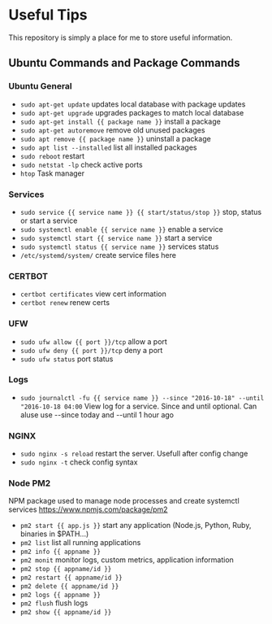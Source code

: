 # Useful Tips
This repository is simply a place for me to store useful information.

## Ubuntu Commands and Package Commands

### Ubuntu General
- `sudo apt-get update` updates local database with package updates
- `sudo apt-get upgrade` upgrades packages to match local database
- `sudo apt-get install {{ package name }}` install a package
- `sudo apt-get autoremove` remove old unused packages
- `sudo apt remove {{ package name }}` uninstall a package
- `sudo apt list --installed` list all installed packages
- `sudo reboot` restart
- `sudo netstat -lp` check active ports
- `htop` Task manager

### Services
- `sudo service {{ service name }} {{ start/status/stop }}` stop, status or start a service
- `sudo systemctl enable {{ service name }}` enable a service
- `sudo systemctl start {{ service name }}` start a service
- `sudo systemctl status {{ service name }}` services status
- `/etc/systemd/system/` create service files here

### CERTBOT
- `certbot certificates` view cert information
- `certbot renew` renew certs

### UFW
- `sudo ufw allow {{ port }}/tcp` allow a port
- `sudo ufw deny {{ port }}/tcp` deny a port
- `sudo ufw status` port status

### Logs
- `sudo journalctl -fu {{ service name }} --since "2016-10-18" --until "2016-10-18 04:00` View log for a service. Since and until optional. Can aluse use --since today and --until 1 hour ago

### NGINX
- `sudo nginx -s reload` restart the server. Usefull after config change
- `sudo nginx -t` check config syntax

### Node PM2
NPM package used to manage node processes and create systemctl services https://www.npmjs.com/package/pm2
- `pm2 start {{ app.js }}` start any application (Node.js, Python, Ruby, binaries in $PATH...)
- `pm2 list` list all running applications
- `pm2 info {{ appname }}`
- `pm2 monit` monitor logs, custom metrics, application information
- `pm2 stop {{ appname/id }}`
- `pm2 restart {{ appname/id }}`
- `pm2 delete {{ appname/id }}`
- `pm2 logs {{ appname }}`
- `pm2 flush` flush logs
- `pm2 show {{ appname/id }}`

